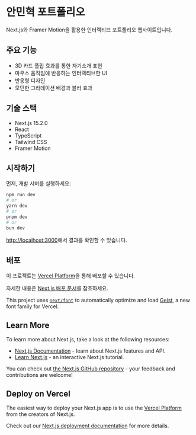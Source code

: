 # 안민혁 포트폴리오

Next.js와 Framer Motion을 활용한 인터랙티브 포트폴리오 웹사이트입니다.

## 주요 기능

- 3D 카드 플립 효과를 통한 자기소개 표현
- 마우스 움직임에 반응하는 인터랙티브한 UI
- 반응형 디자인
- 모던한 그라데이션 배경과 블러 효과

## 기술 스택

- Next.js 15.2.0
- React
- TypeScript
- Tailwind CSS
- Framer Motion

## 시작하기

먼저, 개발 서버를 실행하세요:

```bash
npm run dev
# or
yarn dev
# or
pnpm dev
# or
bun dev
```

[http://localhost:3000](http://localhost:3000)에서 결과를 확인할 수 있습니다.

## 배포

이 프로젝트는 [Vercel Platform](https://vercel.com)을 통해 배포할 수 있습니다.

자세한 내용은 [Next.js 배포 문서](https://nextjs.org/docs/app/building-your-application/deploying)를 참조하세요.

This project uses [`next/font`](https://nextjs.org/docs/app/building-your-application/optimizing/fonts) to automatically optimize and load [Geist](https://vercel.com/font), a new font family for Vercel.

## Learn More

To learn more about Next.js, take a look at the following resources:

- [Next.js Documentation](https://nextjs.org/docs) - learn about Next.js features and API.
- [Learn Next.js](https://nextjs.org/learn) - an interactive Next.js tutorial.

You can check out [the Next.js GitHub repository](https://github.com/vercel/next.js) - your feedback and contributions are welcome!

## Deploy on Vercel

The easiest way to deploy your Next.js app is to use the [Vercel Platform](https://vercel.com/new?utm_medium=default-template&filter=next.js&utm_source=create-next-app&utm_campaign=create-next-app-readme) from the creators of Next.js.

Check out our [Next.js deployment documentation](https://nextjs.org/docs/app/building-your-application/deploying) for more details.